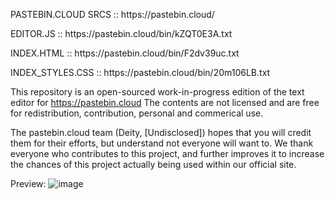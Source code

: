 <div>
  <p>PASTEBIN.CLOUD SRCS :: https://pastebin.cloud/</p>
  <p>  EDITOR.JS        :: https://pastebin.cloud/bin/kZQT0E3A.txt</p>
  <p>  INDEX.HTML       :: https://pastebin.cloud/bin/F2dv39uc.txt</p>
  <p>  INDEX_STYLES.CSS :: https://pastebin.cloud/bin/20m106LB.txt</p>
</div>

This repository is an open-sourced work-in-progress edition of the text editor for https://pastebin.cloud
The contents are not licensed and are free for redistribution, contribution, personal and commerical use.

The pastebin.cloud team (Deity, [Undisclosed]) hopes that you will credit them for their efforts, but understand not everyone will want to.
We thank everyone who contributes to this project, and further improves it to increase the chances of this project actually being used within our official site.

Preview: ![image](https://user-images.githubusercontent.com/59446525/214317572-9c3effce-4fbd-4f1d-9e51-dd41a463f8b2.png)
